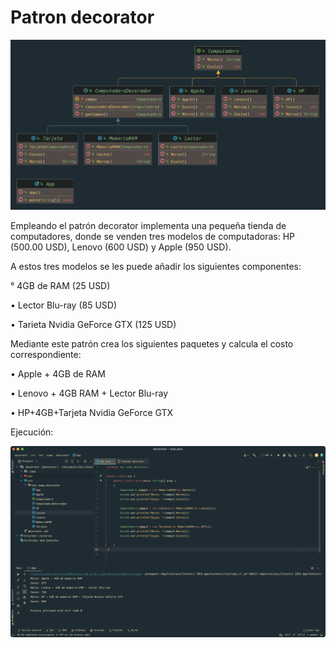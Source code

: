 # Patron decorator
![Image txt](https://github.com/Edwin9927/decorator/blob/main/Package%20decorator.png)

Empleando el patrón decorator implementa una pequeña tienda de computadores, donde se venden tres modelos de computadoras: HP (500.00 USD), Lenovo (600 USD) y Apple (950 USD). 

A estos tres modelos se les puede añadir los siguientes componentes:

° 4GB de RAM (25 USD)

• Lector Blu-ray (85 USD)

• Tarieta Nvidia GeForce GTX (125 USD)

Mediante este patrón crea los siguientes paquetes y calcula el costo correspondiente:

• Apple + 4GB de RAM

• Lenovo + 4GB RAM + Lector Blu-ray

• HP+4GB+Tarjeta Nvidia GeForce GTX


Ejecución:

![Image txt](https://github.com/Edwin9927/decorator/blob/main/Captura%20de%20Pantalla%202022-01-23%20a%20la(s)%2019.25.58.png)


